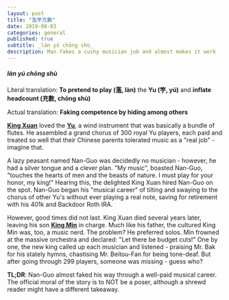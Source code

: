 ```yaml
---
layout: post
title: "濫竽充數"
date: 2019-08-03
categories: general
published: true
subtitle: _làn yú chōng shù_
description: Man fakes a cushy musician job and almost makes it work
---
```


#### _làn yú chōng shù_

Literal translation: **To pretend to play (濫, làn)** the **Yu (竽, yú)** and
**inflate headcount (充數, chōng shù)**

Actual translation: **Faking competence by hiding among others**

**[King Xuan](https://en.wikipedia.org/wiki/King_Xuan_of_Qi)** loved the
**[Yu](<https://en.wikipedia.org/wiki/Yu_(wind_instrument)>)**, a wind
instrument that was basically a bundle of flutes. He assembled a grand chorus
of 300 royal Yu players, each paid and treated so well that their Chinese
parents tolerated music as a "real job" - imagine that.

A lazy peasant named Nan-Guo was decidedly no musician - however, he had a
silver tongue and a clever plan. "My music", boasted Nan-Guo, "touches the
hearts of men and the beasts of nature. I must play for your honor, my king!"
Hearing this, the delighted King Xuan hired Nan-Guo on the spot. Nan-Guo began
his "musical career" of tilting and swaying to the chorus of other Yu's without
ever playing a real note, saving for retirement with his 401k and Backdoor Roth
IRA.

However, good times did not last. King Xuan died several years later, leaving
his son **[King Min](https://en.wikipedia.org/wiki/King_Min_of_Qi)** in charge.
Much like his father, the cultured King Min was, too, a music nerd. The problem?
He preferred solos. Min frowned at the massive orchestra and declared:
"Let there be budget cuts!" One by one, the new king called up each musician and
listened - praising Mr. Bak for his stately hymns, chastising Mr. Beitou-Fan for
being tone-deaf. But after going through 299 players, someone was missing -
guess who?

**TL;DR**: Nan-Guo almost faked his way through a well-paid musical career. The
official moral of the story is to NOT be a poser, although a shrewd reader
might have a different takeaway.
